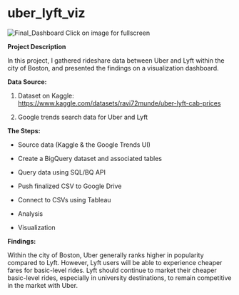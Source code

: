# uber_lyft_viz
![Final_Dashboard](https://github.com/RockNavamuel/uber_lyft_viz/assets/94022495/71226e14-2fce-4776-a1c6-e145bc8b4607)
Click on image for fullscreen


**Project Description**

In this project, I gathered rideshare data between Uber and Lyft within the city of Boston, and presented the findings on a visualization dashboard.

**Data Source:**

1) Dataset on Kaggle: https://www.kaggle.com/datasets/ravi72munde/uber-lyft-cab-prices

2) Google trends search data for Uber and Lyft

**The Steps:**

- Source data (Kaggle & the Google Trends UI)

- Create a BigQuery dataset and associated tables

- Query data using SQL/BQ API

- Push finalized CSV to Google Drive

- Connect to CSVs using Tableau

- Analysis

- Visualization

**Findings:**

Within the city of Boston, Uber generally ranks higher in popularity compared to Lyft. However, Lyft users will be able to experience cheaper fares for basic-level rides. Lyft should continue to market their cheaper basic-level rides, especially in university destinations, to remain competitive in the market with Uber.
